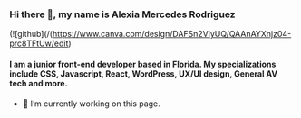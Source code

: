 ### Hi there 👋, my name is Alexia Mercedes Rodriguez
(![github](/(https://www.canva.com/design/DAFSn2ViyUQ/QAAnAYXnjz04-prc8TFtUw/edit)


#### I am a junior front-end developer based in Florida. My specializations include CSS, Javascript, React, WordPress, UX/UI design, General AV tech and more.


- 🔭 I’m currently working on this page. 

